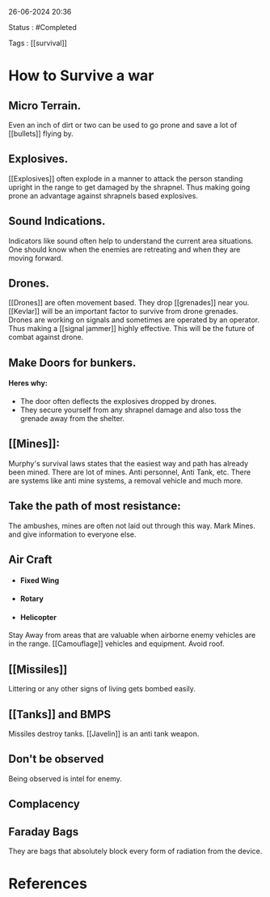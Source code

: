 
26-06-2024 20:36

Status : #Completed 

Tags : [[survival]] 

# How to Survive a war

## Micro Terrain.
Even an inch of dirt or two can be used to go prone and save a lot of [[bullets]] flying by.

## Explosives.
[[Explosives]] often explode in a manner to attack the person standing upright in the range to get damaged by the shrapnel. Thus making going prone an advantage against shrapnels based explosives.

## Sound Indications.
Indicators like sound often help to understand the current area situations. One should know when the enemies are retreating and when they are moving forward.

## Drones.
[[Drones]] are often movement based. They drop [[grenades]] near you. [[Kevlar]] will be an important factor to survive from drone grenades.
Drones are working on signals and sometimes are operated by an operator. Thus making a [[signal jammer]] highly effective. This will be the future of combat against drone.

## Make Doors for bunkers.
#### Heres why:
- The door often deflects the explosives dropped by drones.
- They secure yourself from any shrapnel damage and also toss the grenade away from the shelter.

## [[Mines]]:
Murphy's survival laws states that the easiest way and path has already been mined.
There are lot of mines. Anti personnel, Anti Tank, etc. There are systems like anti mine systems, a removal vehicle and much more.

## Take the path of most resistance:
The ambushes, mines are often not laid out through this way.
Mark Mines. and give information to everyone else.

## Air Craft
- #### Fixed Wing
- #### Rotary
- #### Helicopter
Stay Away from areas that are valuable when airborne enemy vehicles are in the range.
[[Camouflage]] vehicles and equipment.
Avoid roof.

## [[Missiles]]
Littering or any other signs of living gets bombed easily.

## [[Tanks]] and BMPS
Missiles destroy tanks. [[Javelin]] is an anti tank weapon. 
## Don't be observed
Being observed is intel for enemy.

## Complacency

## Faraday Bags
They are bags that absolutely block every form of radiation from the device.

# References
